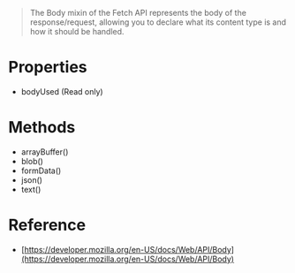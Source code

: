 > The Body mixin of the Fetch API represents the body of the response/request, allowing you to declare what its content type is and how it should be handled.

# Properties

-   bodyUsed (Read only)

# Methods

-   arrayBuffer()
-   blob()
-   formData()
-   json()
-   text()

# Reference

-   [https://developer.mozilla.org/en-US/docs/Web/API/Body](https://developer.mozilla.org/en-US/docs/Web/API/Body)
